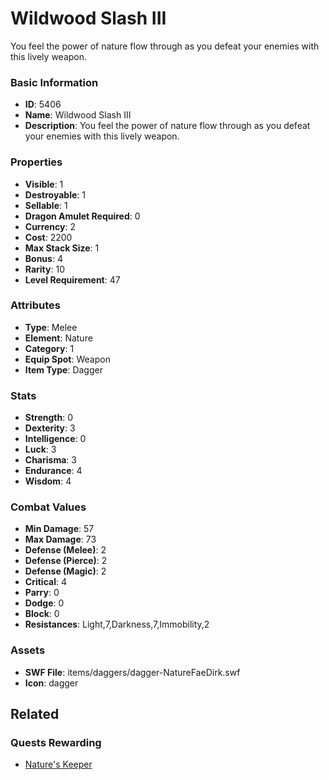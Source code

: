 # Wildwood Slash III

You feel the power of nature flow through as you defeat your enemies with this lively weapon.

### Basic Information

- **ID**: 5406
- **Name**: Wildwood Slash III
- **Description**: You feel the power of nature flow through as you defeat your enemies with this lively weapon.

### Properties

- **Visible**: 1
- **Destroyable**: 1
- **Sellable**: 1
- **Dragon Amulet Required**: 0
- **Currency**: 2
- **Cost**: 2200
- **Max Stack Size**: 1
- **Bonus**: 4
- **Rarity**: 10
- **Level Requirement**: 47

### Attributes

- **Type**: Melee
- **Element**: Nature
- **Category**: 1
- **Equip Spot**: Weapon
- **Item Type**: Dagger

### Stats

- **Strength**: 0
- **Dexterity**: 3
- **Intelligence**: 0
- **Luck**: 3
- **Charisma**: 3
- **Endurance**: 4
- **Wisdom**: 4

### Combat Values

- **Min Damage**: 57
- **Max Damage**: 73
- **Defense (Melee)**: 2
- **Defense (Pierce)**: 2
- **Defense (Magic)**: 2
- **Critical**: 4
- **Parry**: 0
- **Dodge**: 0
- **Block**: 0
- **Resistances**: Light,7,Darkness,7,Immobility,2

### Assets

- **SWF File**: items/daggers/dagger-NatureFaeDirk.swf
- **Icon**: dagger

## Related

### Quests Rewarding

- [Nature's Keeper](../quests/757-nature-s-keeper.md)

